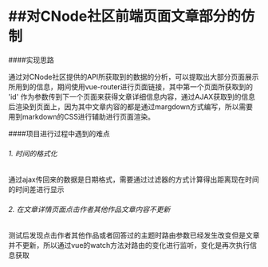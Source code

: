 ##对CNode社区前端页面文章部分的仿制
====

####实现思路

通过对CNode社区提供的API所获取到的数据的分析，可以提取出大部分页面展示所用到的信息，期间使用vue-router进行页面链接，其中第一个页面所获取到的 'id' 作为参数传到下一个页面来获得文章详细信息内容，通过AJAX获取到的信息后渲染到页面上，因为其中文章内容的都是通过margdown方式编写，所以需要用到markdown的CSS进行辅助进行页面渲染。

####项目进行过程中遇到的难点

###### 1. 时间的格式化
通过ajax传回来的数据是日期格式，需要通过过滤器的方式计算得出距离现在时间的时间差进行显示
###### 2. 在文章详情页面点击作者其他作品文章内容不更新
测试后发现点击作者其他作品或者回答过的主题时路由参数已经发生改变但是文章并不更新，所以通过vue的watch方法对路由的变化进行监听，变化是再次执行信息获取
